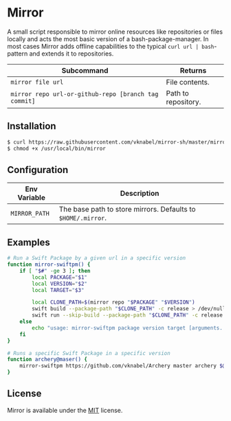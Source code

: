 # Mirror

A small script responsible to mirror online resources like repositories or files locally and acts the most basic version of a bash-package-manager.
In most cases Mirror adds offline capabilities to the typical `curl url | bash`-pattern and extends it to repositories.

| Subcommand                                               | Returns             |
| -------------------------------------------------------- | ------------------- |
| `mirror file url`                                        | File contents.      |
| `mirror repo url-or-github-repo [branch tag commit]` | Path to repository. |

## Installation

```bash
$ curl https://raw.githubusercontent.com/vknabel/mirror-sh/master/mirror.sh > /usr/local/bin/mirror
$ chmod +x /usr/local/bin/mirror
```

## Configuration

| Env Variable  | Description                                                  |
| ------------- | ------------------------------------------------------------ |
| `MIRROR_PATH` | The base path to store mirrors. Defaults to `$HOME/.mirror`. |

## Examples

```bash
# Run a Swift Package by a given url in a specific version
function mirror-swiftpm() {
    if [ "$#" -ge 3 ]; then
        local PACKAGE="$1"
        local VERSION="$2"
        local TARGET="$3"

        local CLONE_PATH=$(mirror repo "$PACKAGE" "$VERSION")
        swift build --package-path "$CLONE_PATH" -c release > /dev/null
        swift run --skip-build --package-path "$CLONE_PATH" -c release "$TARGET" ${@:4}
    else
        echo "usage: mirror-swiftpm package version target [arguments...]"
    fi
}

# Runs a specific Swift Package in a specific version
function archery@maser() {
    mirror-swiftpm https://github.com/vknabel/Archery master archery $@
}
```

## License

Mirror is available under the [MIT](./LICENSE) license.
